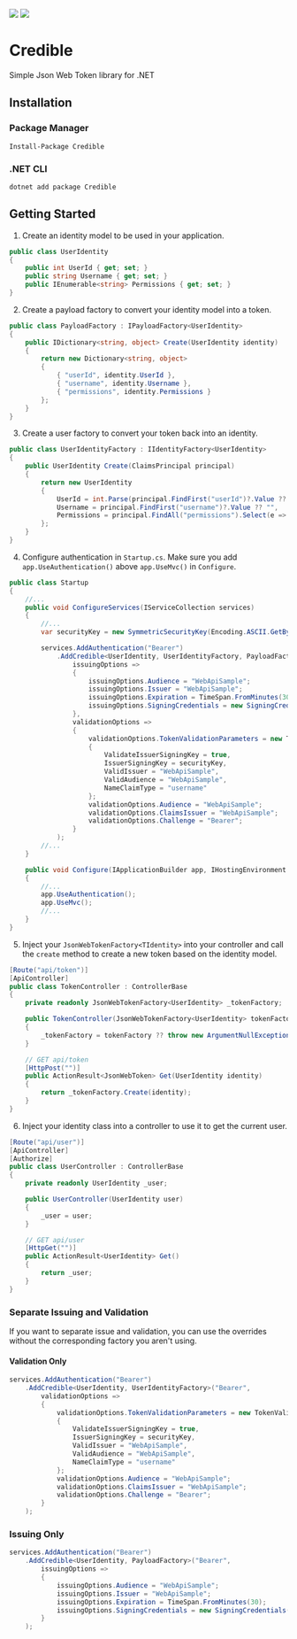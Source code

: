 [![](https://img.shields.io/nuget/v/Credible.svg)](https://www.nuget.org/packages/Credible) [![](https://img.shields.io/nuget/vpre/Credible.svg)](https://www.nuget.org/packages/Credible)

# Credible
Simple Json Web Token library for .NET

## Installation
### Package Manager
`Install-Package Credible`

### .NET CLI
`dotnet add package Credible`

## Getting Started
1. Create an identity model to be used in your application.
```csharp
public class UserIdentity
{
    public int UserId { get; set; }
    public string Username { get; set; }
    public IEnumerable<string> Permissions { get; set; }
}
```
2. Create a payload factory to convert your identity model into a token.
```csharp
public class PayloadFactory : IPayloadFactory<UserIdentity>
{
    public IDictionary<string, object> Create(UserIdentity identity)
    {
        return new Dictionary<string, object>
        {
            { "userId", identity.UserId },
            { "username", identity.Username },
            { "permissions", identity.Permissions }
        };
    }
}
```

3. Create a user factory to convert your token back into an identity.
```csharp
public class UserIdentityFactory : IIdentityFactory<UserIdentity>
{
    public UserIdentity Create(ClaimsPrincipal principal)
    {
        return new UserIdentity
        {
            UserId = int.Parse(principal.FindFirst("userId")?.Value ?? "0"),
            Username = principal.FindFirst("username")?.Value ?? "",
            Permissions = principal.FindAll("permissions").Select(e => e.Value)
        };
    }
}
```

4. Configure authentication in `Startup.cs`. Make sure you add `app.UseAuthentication()` above `app.UseMvc()` in `Configure`.
```csharp
public class Startup
{
    //...
    public void ConfigureServices(IServiceCollection services)
    {
        //...
        var securityKey = new SymmetricSecurityKey(Encoding.ASCII.GetBytes("My super secret key."));

        services.AddAuthentication("Bearer")
            .AddCredible<UserIdentity, UserIdentityFactory, PayloadFactory>("Bearer",
                issuingOptions =>
                {
                    issuingOptions.Audience = "WebApiSample";
                    issuingOptions.Issuer = "WebApiSample";
                    issuingOptions.Expiration = TimeSpan.FromMinutes(30);
                    issuingOptions.SigningCredentials = new SigningCredentials(securityKey, SecurityAlgorithms.HmacSha256);
                },
                validationOptions =>
                {
                    validationOptions.TokenValidationParameters = new TokenValidationParameters
                    {
                        ValidateIssuerSigningKey = true,
                        IssuerSigningKey = securityKey,
                        ValidIssuer = "WebApiSample",
                        ValidAudience = "WebApiSample",
                        NameClaimType = "username"
                    };
                    validationOptions.Audience = "WebApiSample";
                    validationOptions.ClaimsIssuer = "WebApiSample";
                    validationOptions.Challenge = "Bearer";
                }
            );
        //...
    }

    public void Configure(IApplicationBuilder app, IHostingEnvironment env)
    {
        //...
        app.UseAuthentication();
        app.UseMvc();
        //...
    }
}
```

5. Inject your `JsonWebTokenFactory<TIdentity>` into your controller and call the `create` method to create a new token based on the identity model.
```csharp
[Route("api/token")]
[ApiController]
public class TokenController : ControllerBase
{
    private readonly JsonWebTokenFactory<UserIdentity> _tokenFactory;

    public TokenController(JsonWebTokenFactory<UserIdentity> tokenFactory)
    {
        _tokenFactory = tokenFactory ?? throw new ArgumentNullException(nameof(tokenFactory));
    }

    // GET api/token
    [HttpPost("")]
    public ActionResult<JsonWebToken> Get(UserIdentity identity)
    {
        return _tokenFactory.Create(identity);
    }
}
```

6. Inject your identity class into a controller to use it to get the current user.
```csharp
[Route("api/user")]
[ApiController]
[Authorize]
public class UserController : ControllerBase
{
    private readonly UserIdentity _user;

    public UserController(UserIdentity user)
    {
        _user = user;
    }

    // GET api/user
    [HttpGet("")]
    public ActionResult<UserIdentity> Get()
    {
        return _user;
    }
}
```

### Separate Issuing and Validation
If you want to separate issue and validation, you can use the overrides without the corresponding factory you aren't using.

#### Validation Only
```csharp
services.AddAuthentication("Bearer")
    .AddCredible<UserIdentity, UserIdentityFactory>("Bearer",
        validationOptions =>
        {
            validationOptions.TokenValidationParameters = new TokenValidationParameters
            {
                ValidateIssuerSigningKey = true,
                IssuerSigningKey = securityKey,
                ValidIssuer = "WebApiSample",
                ValidAudience = "WebApiSample",
                NameClaimType = "username"
            };
            validationOptions.Audience = "WebApiSample";
            validationOptions.ClaimsIssuer = "WebApiSample";
            validationOptions.Challenge = "Bearer";
        }
    );
```

### Issuing Only
```csharp
services.AddAuthentication("Bearer")
    .AddCredible<UserIdentity, PayloadFactory>("Bearer",
        issuingOptions =>
        {
            issuingOptions.Audience = "WebApiSample";
            issuingOptions.Issuer = "WebApiSample";
            issuingOptions.Expiration = TimeSpan.FromMinutes(30);
            issuingOptions.SigningCredentials = new SigningCredentials(securityKey, SecurityAlgorithms.HmacSha256);
        }
    );
```